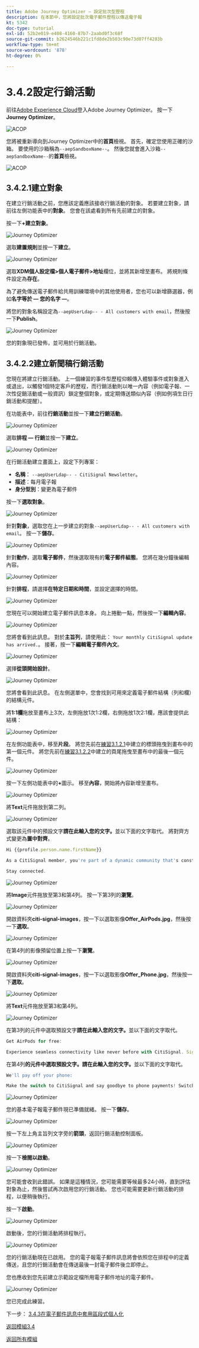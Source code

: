 ```yaml
---
title: Adobe Journey Optimizer — 設定批次型歷程
description: 在本節中，您將設定批次電子郵件歷程以傳送電子報
kt: 5342
doc-type: tutorial
exl-id: 52b2e019-e408-4160-87b7-2aabd0f3c68f
source-git-commit: b2624546b221c1fd8de2b503c90e73d07ff4283b
workflow-type: tm+mt
source-wordcount: '878'
ht-degree: 0%

---
```


# 3.4.2設定行銷活動

前往[Adobe Experience Cloud](https://experience.adobe.com)登入Adobe Journey Optimizer。 按一下&#x200B;**Journey Optimizer**。

![ACOP](./../../../modules/ajo-b2c/module3.1/images/acophome.png)

您將被重新導向到Journey Optimizer中的&#x200B;**首頁**&#x200B;檢視。 首先，確定您使用正確的沙箱。 要使用的沙箱稱為`--aepSandboxName--`。 然後您就會進入沙箱`--aepSandboxName--`的&#x200B;**首頁**&#x200B;檢視。

![ACOP](./../../../modules/ajo-b2c/module3.1/images/acoptriglp.png)


## 3.4.2.1建立對象

在建立行銷活動之前，您應該定義應該接收行銷活動的對象。 若要建立對象，請前往左側功能表中的&#x200B;**對象**。 您會在該處看到所有先前建立的對象。

按一下&#x200B;**+建立對象**。

![Journey Optimizer](./images/audcampaign1.png)

選取&#x200B;**建置規則**&#x200B;並按一下&#x200B;**建立**。

![Journey Optimizer](./images/audcampaign2.png)

選取&#x200B;**XDM個人設定檔>個人電子郵件>地址**&#x200B;欄位，並將其新增至畫布。 將規則條件設定為&#x200B;**存在**。

為了避免傳送電子郵件給共用訓練環境中的其他使用者，您也可以新增篩選器，例如&#x200B;**名字等於 — 您的名字 —**。

將您的對象名稱設定為`--aepUserLdap-- - All customers with email`，然後按一下&#x200B;**Publish**。

![Journey Optimizer](./images/audcampaign3.png)

您的對象現已發佈，並可用於行銷活動。

## 3.4.2.2建立新聞稿行銷活動

您現在將建立行銷活動。 上一個練習的事件型歷程仰賴傳入體驗事件或對象進入或退出，以觸發1個特定客戶的歷程，而行銷活動則以唯一內容（例如電子報、一次性促銷活動或一般資訊）鎖定整個對象，或定期傳送類似內容（例如例項生日行銷活動和提醒）。

在功能表中，前往&#x200B;**行銷活動**&#x200B;並按一下&#x200B;**建立行銷活動**。

![Journey Optimizer](./images/oc43.png)

選取&#x200B;**排程 — 行銷**&#x200B;並按一下&#x200B;**建立**。

![Journey Optimizer](./images/campaign1.png)

在行銷活動建立畫面上，設定下列專案：

- **名稱**： `--aepUserLdap-- - CitiSignal Newsletter`。
- **描述**：每月電子報
- **身分型別**：變更為電子郵件

按一下&#x200B;**選取對象**。

![Journey Optimizer](./images/campaign2.png)

針對&#x200B;**對象**，選取您在上一步建立的對象`--aepUserLdap-- - All customers with email`。 按一下&#x200B;**儲存**。

![Journey Optimizer](./images/campaign2a.png)

針對&#x200B;**動作**，選取&#x200B;**電子郵件**，然後選取現有的&#x200B;**電子郵件組態**。 您將在幾分鐘後編輯內容。

![Journey Optimizer](./images/campaign3.png)

針對&#x200B;**排程**，請選擇&#x200B;**在特定日期和時間**，並設定選擇的時間。

![Journey Optimizer](./images/campaign4.png)

您現在可以開始建立電子郵件訊息本身。 向上捲動一點，然後按一下&#x200B;**編輯內容**。

![Journey Optimizer](./images/campaign5.png)

您將會看到此訊息。 對於&#x200B;**主旨列**，請使用此： `Your monthly CitiSignal update has arrived.`。 接著，按一下&#x200B;**編輯電子郵件內文**。

![Journey Optimizer](./images/campaign6.png)

選擇&#x200B;**從頭開始設計**。

![Journey Optimizer](./images/campaign7.png)

您將會看到此訊息。 在左側選單中，您會找到可用來定義電子郵件結構（列和欄）的結構元件。

將&#x200B;**1:1欄**&#x200B;拖放至畫布上3次，左側拖放1次1:2欄，右側拖放1次2:1欄，應該會提供此結構：

![Journey Optimizer](./images/campaign8.png)

在左側功能表中，移至&#x200B;**片段**。 將您先前在[練習3.1.2.1](./../module3.1/ex2.md)中建立的標頭拖曳到畫布中的第一個元件。 將您先前在[練習3.1.2.2](./../module3.1/ex2.md)中建立的頁尾拖曳至畫布中的最後一個元件。

![Journey Optimizer](./images/campaign9.png)

按一下左側功能表中的&#x200B;**+**&#x200B;圖示。 移至&#x200B;**內容**，開始將內容新增至畫布。

![Journey Optimizer](./images/campaign10.png)

將&#x200B;**Text**&#x200B;元件拖放到第二列。

![Journey Optimizer](./images/campaign11.png)

選取該元件中的預設文字&#x200B;**請在此輸入您的文字。**&#x200B;並以下面的文字取代。 將對齊方式變更為&#x200B;**置中對齊**。

```javascript
Hi {{profile.person.name.firstName}}

As a CitiSignal member, you're part of a dynamic community that's constantly evolving to meet your needs. We're committed to delivering innovative solutions that enhance your digital lifestyle and keep you ahead of the curve.

Stay connected.
```

![Journey Optimizer](./images/campaign12.png)

將&#x200B;**Image**&#x200B;元件拖放至第3和第4列。 按一下第3列的&#x200B;**瀏覽**。

![Journey Optimizer](./images/campaign13.png)

開啟資料夾&#x200B;**citi-signal-images**，按一下以選取影像&#x200B;**Offer_AirPods.jpg**，然後按一下&#x200B;**選取**。

![Journey Optimizer](./images/campaign14.png)

在第4列的影像預留位置上按一下&#x200B;**瀏覽**。

![Journey Optimizer](./images/campaign15.png)

開啟資料夾&#x200B;**citi-signal-images**，按一下以選取影像&#x200B;**Offer_Phone.jpg**，然後按一下&#x200B;**選取**。

![Journey Optimizer](./images/campaign16.png)

將&#x200B;**Text**&#x200B;元件拖放至第3和第4列。

![Journey Optimizer](./images/campaign17.png)

在第3列的元件中選取預設文字&#x200B;**請在此輸入您的文字。**&#x200B;並以下面的文字取代。

```javascript
Get AirPods for free:

Experience seamless connectivity like never before with CitiSignal. Sign up for select premium plans and receive a complimentary pair of Apple AirPods. Stay connected in style with our unbeatable offer.
```

在第4列&#x200B;**的元件中選取預設文字。請在此輸入您的文字。**&#x200B;並以下面的文字取代。

```javascript
We'll pay off your phone:

Make the switch to CitiSignal and say goodbye to phone payments! Switching to CitiSignal has never been more rewarding. Say farewell to hefty phone bills as we help pay off your phone, up to 800$!
```

![Journey Optimizer](./images/campaign18.png)

您的基本電子報電子郵件現已準備就緒。 按一下&#x200B;**儲存**。

![Journey Optimizer](./images/ready.png)

按一下左上角主旨列文字旁的&#x200B;**箭頭**，返回行銷活動控制面板。

![Journey Optimizer](./images/campaign19.png)

按一下&#x200B;**檢閱以啟動**。

![Journey Optimizer](./images/campaign20.png)

您可能會收到此錯誤。 如果是這種情況，您可能需要等候最多24小時，直到評估對象為止，然後嘗試再次啟用您的行銷活動。 您也可能需要更新行銷活動的排程，以便稍後執行。

按一下&#x200B;**啟動**。

![Journey Optimizer](./images/campaign21.png)

啟動後，您的行銷活動將排程執行。

![Journey Optimizer](./images/campaign22.png)

您的行銷活動現在已啟用。 您的電子報電子郵件訊息將會依照您在排程中的定義傳送，且您的行銷活動會在傳送最後一封電子郵件後立即停止。

您也應收到您先前建立示範設定檔所用電子郵件地址的電子郵件。

![Journey Optimizer](./images/campaign23.png)

您已完成此練習。

下一步： [3.4.3在電子郵件訊息中套用區段式個人化](./ex3.md)

[返回模組3.4](./journeyoptimizer.md)

[返回所有模組](../../../overview.md)
